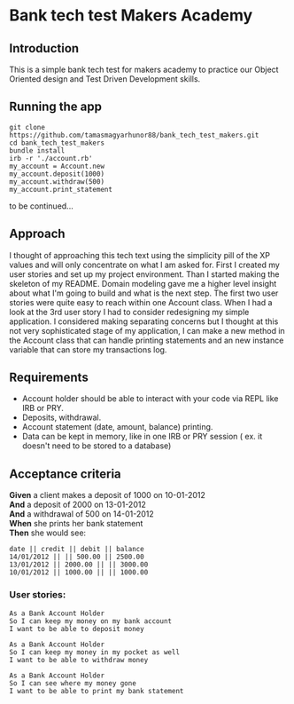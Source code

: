 # Bank tech test Makers Academy

## Introduction
This is a simple bank tech test for makers academy to practice our Object Oriented design and Test Driven Development skills.

## Running the app
```
git clone https://github.com/tamasmagyarhunor88/bank_tech_test_makers.git
cd bank_tech_test_makers
bundle install
irb -r './account.rb'
my_account = Account.new
my_account.deposit(1000)
my_account.withdraw(500)
my_account.print_statement
```

to be continued...

## Approach
I thought of approaching this tech text using the simplicity pill of the XP values and will only concentrate on what I am asked for. First I created my user stories and set up my project environment. Than I started making the skeleton of my README. Domain modeling gave me a higher level insight about what I'm going to build and what is the next step. The first two user stories were quite easy to reach within one Account class. When I had a look at the 3rd user story I had to consider redesigning my simple application. I considered making separating concerns but I thought at this not very sophisticated stage of my application, I can make a new method in the Account class that can handle printing statements and an new instance variable that can store my transactions log.

## Requirements

* Account holder should be able to interact with your code via REPL like IRB or PRY.
* Deposits, withdrawal.
* Account statement (date, amount, balance) printing.
* Data can be kept in memory, like in one IRB or PRY session ( ex. it doesn't need to be stored to a database)

## Acceptance criteria

**Given** a client makes a deposit of 1000 on 10-01-2012  
**And** a deposit of 2000 on 13-01-2012  
**And** a withdrawal of 500 on 14-01-2012  
**When** she prints her bank statement  
**Then** she would see:  

```
date || credit || debit || balance
14/01/2012 || || 500.00 || 2500.00
13/01/2012 || 2000.00 || || 3000.00
10/01/2012 || 1000.00 || || 1000.00
```



### User stories:

```
As a Bank Account Holder
So I can keep my money on my bank account
I want to be able to deposit money

As a Bank Account Holder
So I can keep my money in my pocket as well
I want to be able to withdraw money

As a Bank Account Holder
So I can see where my money gone
I want to be able to print my bank statement
```
